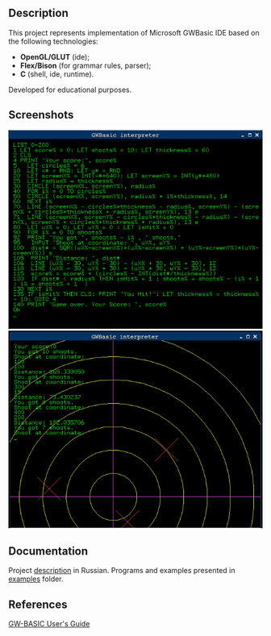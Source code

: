 Description
-----------
This project represents implementation of Microsoft GWBasic IDE based on the
following technologies:

* **OpenGL/GLUT** (ide);
* **Flex/Bison** (for grammar rules, parser);
* **C** (shell, ide, runtime).

Developed for educational purposes.

Screenshots
-----------
![image](https://github.com/nicolay-r/GL-gwbasic/blob/master/man/pics/gwbasic_screenshot_2.png "Editing program")
![image](https://github.com/nicolay-r/GL-gwbasic/blob/master/man/pics/gwbasic_screenshot.png "Running program")

Documentation
-------------
Project [description] in Russian.
Programs and examples presented in [examples] folder.

References
----------
[GW-BASIC User's Guide](http://www.richardlemay.com/JEUX/GW-Basic/GW%20Basic%20User%20Guide.pdf)

<!-- Links -->
[description]: https://github.com/nicolay-r/GL-gwbasic/blob/master/man/gwbman.pdf
[examples]: https://github.com/nicolay-r/GL-gwbasic/tree/master/examples
